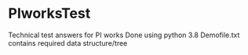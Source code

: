 # PIworksTest
Technical test answers for PI works
Done using python 3.8
Demofile.txt contains required data structure/tree

